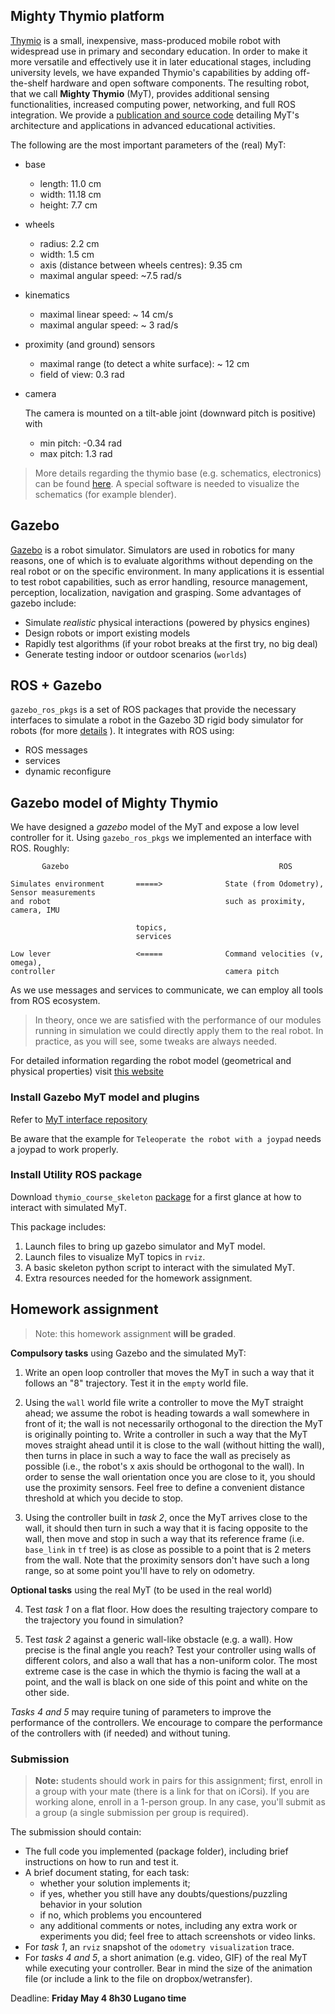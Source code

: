 ## Mighty Thymio platform

[Thymio](https://www.thymio.org/home-en:home) is a small, inexpensive, mass-produced mobile robot with widespread use in primary and secondary education. In order to make it more versatile and effectively use it in later educational stages, including university levels, we have expanded Thymio's capabilities by adding off-the-shelf hardware and open software components. The resulting robot, that we call **Mighty Thymio** (MyT), provides additional sensing functionalities, increased computing power, networking, and full ROS integration.  We provide a [publication and source code](https://github.com/jeguzzi/mighty-thymio) detailing MyT's architecture and applications in advanced educational activities.

The following are the most important parameters of the (real) MyT:

* base

  - length: 11.0 cm
  - width: 11.18 cm
  - height: 7.7 cm

* wheels

  - radius: 2.2 cm
  - width: 1.5 cm
  - axis (distance between wheels centres): 9.35 cm
  - maximal angular speed: ~7.5 rad/s

* kinematics

  - maximal linear speed: ~ 14 cm/s
  - maximal angular speed: ~ 3 rad/s

* proximity (and ground) sensors

  - maximal range (to detect a white surface): ~ 12 cm
  - field of view: 0.3 rad

* camera

  The camera is mounted on a tilt-able joint (downward pitch is positive) with

  - min pitch: -0.34 rad
  - max pitch: 1.3 rad


> More details regarding the thymio base (e.g. schematics, electronics) can be found [here](https://www.thymio.org/en:thymiospecifications). A special software is needed to visualize the schematics (for example blender).

## Gazebo

[Gazebo](http://gazebosim.org/) is a robot simulator. Simulators are used in robotics for many reasons, one of which is to evaluate algorithms without depending on the real robot or on the specific environment. In many applications it is essential to test robot capabilities, such as error handling, resource management, perception, localization, navigation and grasping.
Some advantages of gazebo include:

* Simulate *realistic* physical interactions (powered by physics engines)
* Design robots or import existing models
* Rapidly test algorithms (if your robot breaks at the first try, no big deal)
* Generate testing indoor or outdoor scenarios (`worlds`)

## ROS + Gazebo

`gazebo_ros_pkgs` is a set of ROS packages that provide the necessary interfaces to simulate a robot in the Gazebo 3D rigid body simulator for robots (for more [details](http://gazebosim.org/tutorials?cat=connect_ros) ). It integrates with ROS using:

* ROS messages
* services
* dynamic reconfigure

## Gazebo model of Mighty Thymio

We have designed a *gazebo* model of the MyT and expose a low level controller for it. Using `gazebo_ros_pkgs` we implemented an interface with ROS. Roughly:

```
       Gazebo                                               ROS

Simulates environment       =====>              State (from Odometry), Sensor measurements
and robot                                       such as proximity, camera, IMU

                            topics,
                            services

Low lever                   <=====              Command velocities (v, omega),
controller                                      camera pitch
```

As we use messages and services to communicate, we can employ all tools from ROS ecosystem.

> In theory, once we are satisfied with the performance of our modules
> running in simulation we could directly apply them to the real robot.
> In practice, as you will see, some tweaks are always needed.

For detailed information regarding the robot model (geometrical and physical properties) visit [this website](https://github.com/jeguzzi/mighty-thymio/blob/master/client.md#robot-parameters)


### Install Gazebo MyT model and plugins

Refer to [MyT interface repository](https://github.com/jeguzzi/mighty-thymio/blob/master/client.md)

Be aware that the example for `Teleoperate the robot with a joypad` needs a joypad to work properly.

### Install Utility ROS package

Download `thymio_course_skeleton` [package](https://github.com/romarcg/thymio_course_skeleton) for a first glance at how to interact with simulated MyT.

This package includes:
1. Launch files to bring up gazebo simulator and MyT model.
2. Launch files to visualize MyT topics in `rviz`.
3. A basic skeleton python script to interact with the simulated MyT.
4. Extra resources needed for the homework assignment.

## Homework assignment

> Note: this homework assignment **will be graded**.


**Compulsory tasks** using Gazebo and the simulated MyT:

1. Write an open loop controller that moves the MyT in such a way that it follows an "8" trajectory. Test it in the `empty` world file.

2. Using the `wall` world file write a controller to move the MyT straight ahead; we assume the robot is heading towards a wall somewhere in front of it; the wall is not necessarily orthogonal to the direction the MyT is originally pointing to.  Write a controller in such a way that the MyT moves straight ahead until it is close to the wall (without hitting the wall), then turns in place in such a way to face the wall as precisely as possible (i.e., the robot's x axis should be orthogonal to the wall).  In order to sense the wall orientation once you are close to it, you should use the proximity sensors.  Feel free to define a convenient distance threshold at which you decide to stop.

3. Using the controller built in *task 2*, once the MyT arrives close to the wall, it should then turn in such a way that it is facing opposite to the wall, then move and stop in such a way that its reference frame (i.e. `base_link` in `tf` tree) is as close as possible to a point that is 2 meters from the wall.  Note that the proximity sensors don't have such a long range, so at some point you'll have to rely on odometry.

**Optional tasks** using the real MyT (to be used in the real world)

4. Test *task 1* on a flat floor. How does the resulting trajectory compare to the trajectory you found in simulation?

5. Test *task 2* against a generic wall-like obstacle (e.g. a wall). How precise is the final angle you reach?
Test your controller using walls of different colors, and also a wall that has a non-uniform color. The most extreme case is the case in which the thymio is facing the wall at a point, and the wall is black on one side of this point and white on the other side.

*Tasks 4 and 5* may require tuning of parameters to improve the performance of the controllers.  We encourage to compare the performance of the controllers with (if needed) and without tuning.


### Submission

> **Note:** students should work in pairs for this assignment; first, enroll in a group with your mate (there is a link for that on iCorsi).  If you are working alone, enroll in a 1-person group.  In any case, you'll submit as a group (a single submission per group is required).

The submission should contain:
* The full code you implemented (package folder), including brief instructions on how to run and test it.
* A brief document stating, for each task:
    * whether your solution implements it;
    * if yes, whether you still have any doubts/questions/puzzling behavior in your solution
    * if no, which problems you encountered
    * any additional comments or notes, including any extra work or experiments you did; feel free to attach screenshots or video links.
* For *task 1*, an `rviz` snapshot of the `odometry visualization` trace.
* For *tasks 4 and 5*, a short animation (e.g. video, GIF) of the real MyT while executing your controller.  Bear in mind the size of the animation file (or include a link to the file on dropbox/wetransfer).

Deadline: **Friday May 4 8h30 Lugano time**
